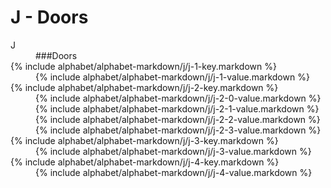 <div data-role="collapsible" data-inset="false">
	<h1>J - Doors</h1>

<dl>

<dt class="alphabet-table-key-two">
<div markdown="1">
J
</div>
</dt>
<dd class="alphabet-table-value">
<div markdown="1">
###Doors
</div>
</dd>

<dt>
<div markdown="1">
{% include alphabet/alphabet-markdown/j/j-1-key.markdown %}
</div>
</dt>
<dd>
<div markdown="1">
{% include alphabet/alphabet-markdown/j/j-1-value.markdown %}
</div>
</dd>

<dt>
<div markdown="1">
{% include alphabet/alphabet-markdown/j/j-2-key.markdown %}
</div>
</dt>
<dd>
<div markdown="1">
{% include alphabet/alphabet-markdown/j/j-2-0-value.markdown %}
</div>
<div class="alphabet-table-value-three" markdown="1">
{% include alphabet/alphabet-markdown/j/j-2-1-value.markdown %}
</div>
<div class="alphabet-table-value-three" markdown="1">
{% include alphabet/alphabet-markdown/j/j-2-2-value.markdown %}
</div>
<div class="alphabet-table-value-three" markdown="1">
{% include alphabet/alphabet-markdown/j/j-2-3-value.markdown %}
</div>
</dd>

<dt>
<div markdown="1">
{% include alphabet/alphabet-markdown/j/j-3-key.markdown %}
</div>
</dt>
<dd>
<div markdown="1">
{% include alphabet/alphabet-markdown/j/j-3-value.markdown %}
</div>
</dd>

<dt>
<div markdown="1">
{% include alphabet/alphabet-markdown/j/j-4-key.markdown %}
</div>
</dt>
<dd>
<div markdown="1">
{% include alphabet/alphabet-markdown/j/j-4-value.markdown %}
</div>
</dd>

</dl>

</div>